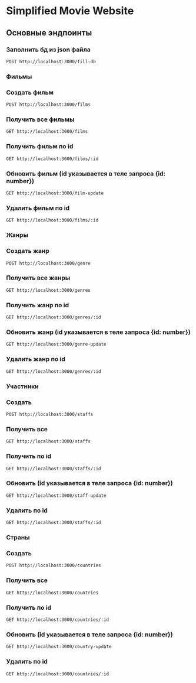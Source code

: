 # Simplified Movie Website

## Основные эндпоинты

### Заполнить бд из json файла

```
POST http://localhost:3000/fill-db

```

### Фильмы

### Создать фильм

```
POST http://localhost:3000/films

```

### Получить все фильмы

```
GET http://localhost:3000/films

```

### Получить фильм по id

```
GET http://localhost:3000/films/:id

```

### Обновить фильм (id указывается в теле запроса {id: number})

```
GET http://localhost:3000/film-update

```

### Удалить фильм по id

```
GET http://localhost:3000/films/:id

```

### Жанры

### Создать жанр 

```
POST http://localhost:3000/genre

```

### Получить все жанры

```
GET http://localhost:3000/genres

```

### Получить жанр по id

```
GET http://localhost:3000/genres/:id

```

### Обновить жанр (id указывается в теле запроса {id: number})

```
GET http://localhost:3000/genre-update

```

### Удалить жанр по id

```
GET http://localhost:3000/genres/:id

```

### Участники

### Создать

```
POST http://localhost:3000/staffs

```

### Получить все

```
GET http://localhost:3000/staffs

```

### Получить по id

```
GET http://localhost:3000/staffs/:id

```

### Обновить (id указывается в теле запроса {id: number})

```
GET http://localhost:3000/staff-update

```

### Удалить по id

```
GET http://localhost:3000/staffs/:id

```

### Страны

### Создать

```
POST http://localhost:3000/countries

```

### Получить все

```
GET http://localhost:3000/countries

```

### Получить по id

```
GET http://localhost:3000/countries/:id

```

### Обновить (id указывается в теле запроса {id: number})

```
GET http://localhost:3000/country-update

```

### Удалить по id

```
GET http://localhost:3000/countries/:id

```
